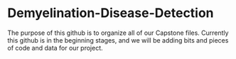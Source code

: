 # Demyelination-Disease-Detection
The purpose of this github is to organize all of our Capstone files.
Currently this github is in the beginning stages, and we will be adding bits and pieces of code and data 
for our project.
